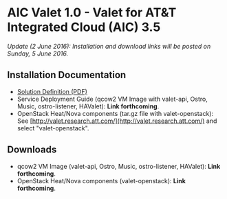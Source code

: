 # AIC Valet 1.0 - Valet for AT&T Integrated Cloud (AIC) 3.5

*Update (2 June 2016): Installation and download links will be posted on Sunday, 5 June 2016.*

## Installation Documentation

* [Solution Definition (PDF)](https://tspace.web.att.com/files/app/file/c7753b8e-c342-476e-95d3-e0b4a8178dfa)
* Service Deployment Guide (qcow2 VM Image with valet-api, Ostro, Music, ostro-listener, HAValet): **Link forthcoming**.
* OpenStack Heat/Nova components (tar.gz file with valet-openstack): See [http://valet.research.att.com/](http://valet.research.att.com/) and select "valet-openstack".

## Downloads

* qcow2 VM Image (valet-api, Ostro, Music, ostro-listener, HAValet): **Link forthcoming**.
* OpenStack Heat/Nova components (valet-openstack): **Link forthcoming**.

